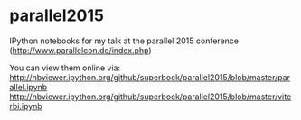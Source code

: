 # parallel2015
IPython notebooks for my talk at the parallel 2015 conference (http://www.parallelcon.de/index.php)

You can view them online via:
http://nbviewer.ipython.org/github/superbock/parallel2015/blob/master/parallel.ipynb
http://nbviewer.ipython.org/github/superbock/parallel2015/blob/master/viterbi.ipynb

